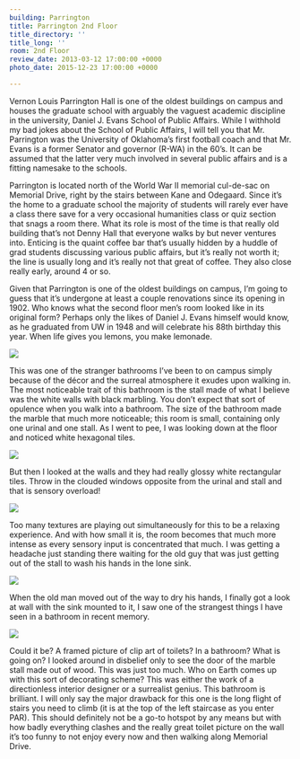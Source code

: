 ```yaml
---
building: Parrington
title: Parrington 2nd Floor
title_directory: ''
title_long: ''
room: 2nd Floor
review_date: 2013-03-12 17:00:00 +0000
photo_date: 2015-12-23 17:00:00 +0000

---
```

Vernon Louis Parrington Hall is one of the oldest buildings on campus and houses the graduate school with arguably the vaguest academic discipline in the university, Daniel J. Evans School of Public Affairs. While I withhold my bad jokes about the School of Public Affairs, I will tell you that Mr. Parrington was the University of Oklahoma’s first football coach and that Mr. Evans is a former Senator and governor (R-WA) in the 60’s. It can be assumed that the latter very much involved in several public affairs and is a fitting namesake to the schools.

Parrington is located north of the World War II memorial cul-de-sac on Memorial Drive, right by the stairs between Kane and Odegaard. Since it’s the home to a graduate school the majority of students will rarely ever have a class there save for a very occasional humanities class or quiz section that snags a room there. What its role is most of the time is that really old building that’s not Denny Hall that everyone walks by but never ventures into. Enticing is the quaint coffee bar that’s usually hidden by a huddle of grad students discussing various public affairs, but it’s really not worth it; the line is usually long and it’s really not that great of coffee. They also close really early, around 4 or so.

Given that Parrington is one of the oldest buildings on campus, I’m going to guess that it’s undergone at least a couple renovations since its opening in 1902. Who knows what the second floor men’s room looked like in its original form? Perhaps only the likes of Daniel J. Evans himself would know, as he graduated from UW in 1948 and will celebrate his 88th birthday this year. When life gives you lemons, you make lemonade.

<img src="/uw_bathrooms/uploads/par_2_marble.jpg" data-lity />

This was one of the stranger bathrooms I’ve been to on campus simply because of the décor and the surreal atmosphere it exudes upon walking in. The most noticeable trait of this bathroom is the stall made of what I believe was the white walls with black marbling. You don’t expect that sort of opulence when you walk into a bathroom. The size of the bathroom made the marble that much more noticeable; this room is small, containing only one urinal and one stall. As I went to pee, I was looking down at the floor and noticed white hexagonal tiles. 

<img src="/uw_bathrooms/uploads/par_2_tiles.jpg" data-lity />

But then I looked at the walls and they had really glossy white rectangular tiles. Throw in the clouded windows opposite from the urinal and stall and that is sensory overload! 

<img src="/uw_bathrooms/uploads/par_2_entrance.jpg" data-lity />

Too many textures are playing out simultaneously for this to be a relaxing experience. And with how small it is, the room becomes that much more intense as every sensory input is concentrated that much. I was getting a headache just standing there waiting for the old guy that was just getting out of the stall to wash his hands in the lone sink.

<img src="/uw_bathrooms/uploads/par_2_toilet.jpg" data-lity />

When the old man moved out of the way to dry his hands, I finally got a look at wall with the sink mounted to it, I saw one of the strangest things I have seen in a bathroom in recent memory.

<img src="/uw_bathrooms/uploads/par_2_big.jpg" data-lity />

Could it be? A framed picture of clip art of toilets? In a bathroom? What is going on? I looked around in disbelief only to see the door of the marble stall made out of wood. This was just too much. Who on Earth comes up with this sort of decorating scheme? This was either the work of a directionless interior designer or a surrealist genius. This bathroom is brilliant. I will only say the major drawback for this one is the long flight of stairs you need to climb (it is at the top of the left staircase as you enter PAR). This should definitely not be a go-to hotspot by any means but with how badly everything clashes and the really great toilet picture on the wall it’s too funny to not enjoy every now and then walking along Memorial Drive.